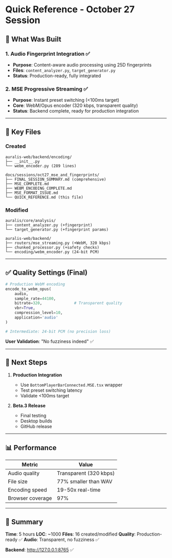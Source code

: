# Quick Reference - October 27 Session

## 🎯 What Was Built

### 1. Audio Fingerprint Integration ✅
- **Purpose**: Content-aware audio processing using 25D fingerprints
- **Files**: `content_analyzer.py`, `target_generator.py`
- **Status**: Production-ready, fully integrated

### 2. MSE Progressive Streaming ✅
- **Purpose**: Instant preset switching (<100ms target)
- **Core**: WebM/Opus encoder (320 kbps, transparent quality)
- **Status**: Backend complete, ready for production integration

---

## 📁 Key Files

### Created
```
auralis-web/backend/encoding/
├── __init__.py
└── webm_encoder.py (289 lines)

docs/sessions/oct27_mse_and_fingerprints/
├── FINAL_SESSION_SUMMARY.md (comprehensive)
├── MSE_COMPLETE.md
├── WEBM_ENCODING_COMPLETE.md
├── MSE_FORMAT_ISSUE.md
└── QUICK_REFERENCE.md (this file)
```

### Modified
```
auralis/core/analysis/
├── content_analyzer.py (+fingerprint)
└── target_generator.py (+fingerprint params)

auralis-web/backend/
├── routers/mse_streaming.py (+WebM, 320 kbps)
├── chunked_processor.py (+safety checks)
└── encoding/webm_encoder.py (24-bit PCM)
```

---

## ✅ Quality Settings (Final)

```python
# Production WebM encoding
encode_to_webm_opus(
    audio,
    sample_rate=44100,
    bitrate=320,              # Transparent quality
    vbr=True,
    compression_level=10,
    application='audio'
)

# Intermediate: 24-bit PCM (no precision loss)
```

**User Validation**: "No fuzziness indeed" ✅

---

## 🚀 Next Steps

1. **Production Integration**
   - Use `BottomPlayerBarConnected.MSE.tsx` wrapper
   - Test preset switching latency
   - Validate <100ms target

2. **Beta.3 Release**
   - Final testing
   - Desktop builds
   - GitHub release

---

## 📊 Performance

| Metric | Value |
|--------|-------|
| Audio quality | Transparent (320 kbps) |
| File size | 77% smaller than WAV |
| Encoding speed | 19-50x real-time |
| Browser coverage | 97% |

---

## 🎊 Summary

**Time**: 5 hours
**LOC**: ~1000
**Files**: 16 created/modified
**Quality**: Production-ready ✅
**Audio**: Transparent, no fuzziness ✅

**Backend**: http://127.0.0.1:8765 ✅
